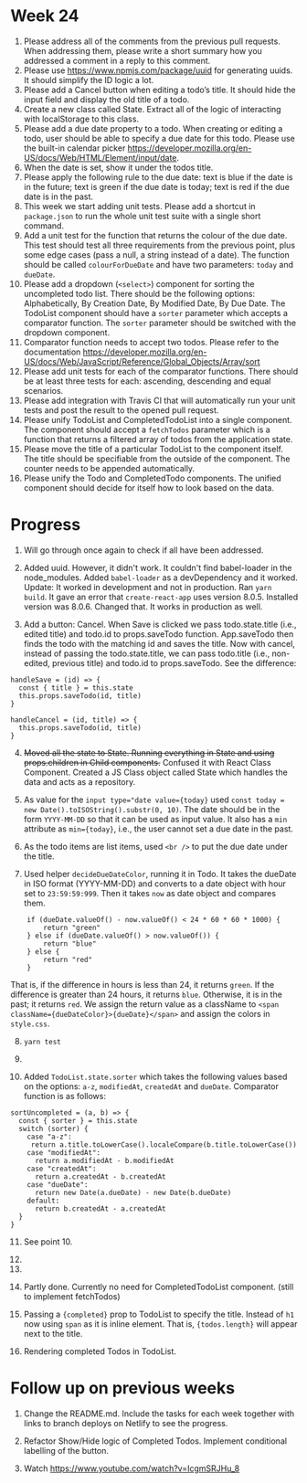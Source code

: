 # Week 24

1. Please address all of the comments from the previous pull requests. When addressing them, please write a short summary how you addressed a comment in a reply to this comment.
2. Please use https://www.npmjs.com/package/uuid for generating uuids. It should simplify the ID logic a lot.
3. Please add a Cancel button when editing a todo’s title. It should hide the input field and display the old title of a todo.
4. Create a new class called State. Extract all of the logic of interacting with localStorage to this class.
5. Please add a due date property to a todo. When creating or editing a todo, user should be able to specify a due date for this todo. Please use the built-in calendar picker https://developer.mozilla.org/en-US/docs/Web/HTML/Element/input/date.
6. When the date is set, show it under the todos title.
7. Please apply the following rule to the due date: text is blue if the date is in the future; text is green if the due date is today; text is red if the due date is in the past.
8. This week we start adding unit tests. Please add a shortcut in `package.json` to run the whole unit test suite with a single short command.
9. Add a unit test for the function that returns the colour of the due date. This test should test all three requirements from the previous point, plus some edge cases (pass a null, a string instead of a date). The function should be called `colourForDueDate` and have two parameters: `today` and `dueDate`.
10. Please add a dropdown (`<select>`) component for sorting the uncompleted todo list. There should be the following options: Alphabetically, By Creation Date, By Modified Date, By Due Date. The TodoList component should have a `sorter` parameter which accepts a comparator function. The `sorter` parameter should be switched with the dropdown component.
11. Comparator function needs to accept two todos. Please refer to the documentation https://developer.mozilla.org/en-US/docs/Web/JavaScript/Reference/Global_Objects/Array/sort
12. Please add unit tests for each of the comparator functions. There should be at least three tests for each: ascending, descending and equal scenarios.
13. Please add integration with Travis CI that will automatically run your unit tests and post the result to the opened pull request.
14. Please unify TodoList and CompletedTodoList into a single component. The component should accept a `fetchTodos` parameter which is a function that returns a filtered array of todos from the application state.
15. Please move the title of a particular TodoList to the component itself. The title should be specifiable from the outside of the component. The counter needs to be appended automatically.
16. Please unify the Todo and CompletedTodo components. The unified component should decide for itself how to look based on the data.

# Progress

1. Will go through once again to check if all have been addressed.

2. Added uuid. However, it didn't work. It couldn't find babel-loader in the node_modules. Added `babel-loader` as a devDependency and it worked.
Update: It worked in development and not in production. Ran `yarn build`. It gave an error that `create-react-app` uses version 8.0.5. Installed version was 8.0.6. Changed that. It works in production as well.

3. Add a button: Cancel. When Save is clicked we pass todo.state.title (i.e., edited title) and todo.id to props.saveTodo function. App.saveTodo then finds the todo with the matching id and saves the title. Now with cancel, instead of passing the todo.state.title, we can pass todo.title (i.e., non-edited, previous title) and todo.id to props.saveTodo. See the difference:

```
handleSave = (id) => {
  const { title } = this.state
  this.props.saveTodo(id, title)
}

handleCancel = (id, title) => {
  this.props.saveTodo(id, title)
}
```
4. ~~Moved all the state to State. Running everything in State and using props.children in Child components.~~ Confused it with React Class Component. Created a JS Class object called State which handles the data and acts as a repository. 

5. As value for the `input type="date value={today}` used `const today = new Date().toISOString().substr(0, 10)`. The date should be in the form `YYYY-MM-DD` so that it can be used as input value. It also has a `min` attribute as `min={today}`, i.e., the user cannot set a due date in the past.

6. As the todo items are list items, used `<br />` to put the due date under the title.

7. Used helper `decideDueDateColor`, running it in Todo. It takes the dueDate in ISO format (YYYY-MM-DD) and converts to a date object with hour set to `23:59:59:999`. Then it takes `now` as date object and compares them.

```
	if (dueDate.valueOf() - now.valueOf() < 24 * 60 * 60 * 1000) {
		return "green"
	} else if (dueDate.valueOf() > now.valueOf()) {
		return "blue"
	} else {
		return "red"
	}
```
That is, if the difference in hours is less than 24, it returns `green`. If the difference is greater than 24 hours, it returns `blue`. Otherwise, it is in the past; it returns `red`. We assign the return value as a className to `<span className={dueDateColor}>{dueDate}</span>` and assign the colors in `style.css`.

8. `yarn test`

9.

10. Added `TodoList.state.sorter` which takes the following values based on the options: `a-z`, `modifiedAt`, `createdAt` and `dueDate`. Comparator function is as follows:

```
sortUncompleted = (a, b) => {
  const { sorter } = this.state
  switch (sorter) {
    case "a-z":
     return a.title.toLowerCase().localeCompare(b.title.toLowerCase())
    case "modifiedAt":
      return a.modifiedAt - b.modifiedAt
    case "createdAt":
      return a.createdAt - b.createdAt
    case "dueDate":
      return new Date(a.dueDate) - new Date(b.dueDate)
    default:
      return b.createdAt - a.createdAt
  }
}
```

11. See point 10.  

12.

13.

14. Partly done. Currently no need for CompletedTodoList component. (still to implement fetchTodos) 

15. Passing a `{completed}` prop to TodoList to specify the title. Instead of `h1` now using `span` as it is inline element. That is, `{todos.length}` will appear next to the title.

16. Rendering completed Todos in TodoList.

# Follow up on previous weeks

1. Change the README.md. Include the tasks for each week together with links to branch deploys on Netlify to see the progress.

2. Refactor Show/Hide logic of Completed Todos. Implement conditional labelling of the button.

3. Watch https://www.youtube.com/watch?v=IcgmSRJHu_8
